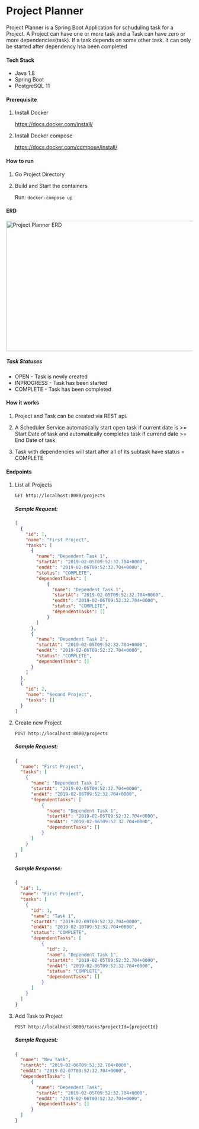 # Project Planner

Project Planner is a Spring Boot Application for schuduling task for a Project.
A Project can have one or more task and a Task can have zero or more dependencies(task).
If a task depends on some other task. It can only be started after dependency hsa been completed 

#### Tech Stack

* Java 1.8
* Spring Boot
* PostgreSQL 11

#### Prerequisite

1. Install Docker

    https://docs.docker.com/install/
    
2. Install Docker compose

    https://docs.docker.com/compose/install/
    
#### How to run

1. Go Project Directory

2. Build and Start the containers

    Run: `docker-compose up`

#### ERD

<p align="left">
  <img src="https://i.imgur.com/xD1yign.png"
      title="Project Planner ERD" width="600" height="350">
<p>

##### Task Statuses

* OPEN        - Task is newly created
* INPROGRESS  - Task has been started
* COMPLETE    - Task has been completed

#### How it works

1. Project and Task can be created via REST api.

2. A Scheduler Service automatically start open task if current date is >= Start Date of task
and automatically completes task if currend date >= End Date of task.

3. Task with dependencies will start after all of its subtask have status = COMPLETE

#### Endpoints

1. List all Projects

    `GET http://localhost:8080/projects`
    
    ##### Sample Request:
    
    ```json
    [
      {
        "id": 1,
        "name": "First Project",
        "tasks": [
          {
            "name": "Dependent Task 1",
            "startAt": "2019-02-05T09:52:32.704+0000",
            "endAt": "2019-02-06T09:52:32.704+0000",
            "status": "COMPLETE",
            "dependentTasks": [
                {
                  "name": "Dependent Task 1",
                  "startAt": "2019-02-05T09:52:32.704+0000",
                  "endAt": "2019-02-06T09:52:32.704+0000",
                  "status": "COMPLETE",
                  "dependentTasks": []
                }
            ]
          },
          {
            "name": "Dependent Task 2",
            "startAt": "2019-02-05T09:52:32.704+0000",
            "endAt": "2019-02-06T09:52:32.704+0000",
            "status": "COMPLETE",
            "dependentTasks": []
          }
        ]
      },
      {
        "id": 2,
        "name": "Second Project",
        "tasks": []
      }
    ]
    ```

2. Create new Project

    `POST http://localhost:8080/projects`
    
    ##### Sample Request:
    
    ```json
    {
      "name": "First Project",
      "tasks": [
        {
          "name": "Dependent Task 1",
          "startAt": "2019-02-05T09:52:32.704+0000",
          "endAt": "2019-02-06T09:52:32.704+0000",
          "dependentTasks": [
              {
                "name": "Dependent Task 1",
                "startAt": "2019-02-05T09:52:32.704+0000",
                "endAt": "2019-02-06T09:52:32.704+0000",
                "dependentTasks": []
              }
          ]
        }
      ]
    }
    ```
    
    ##### Sample Response:
    
    ```json
    {
      "id": 1,
      "name": "First Project",
      "tasks": [
        {
          "id": 1,
          "name": "Task 1",
          "startAt": "2019-02-09T09:52:32.704+0000",
          "endAt": "2019-02-10T09:52:32.704+0000",
          "status": "COMPLETE",
          "dependentTasks": [
              {
                "id": 2,
                "name": "Dependent Task 1",
                "startAt": "2019-02-05T09:52:32.704+0000",
                "endAt": "2019-02-06T09:52:32.704+0000",
                "status": "COMPLETE",
                "dependentTasks": []
              }
          ]
        }
      ]
    }
    ```
    
3. Add Task to Project

    `POST http://localhost:8080/tasks?projectId={projectId}`
    
    ##### Sample Request:

    ```json
    {
      "name": "New Task",
      "startAt": "2019-02-06T09:52:32.704+0000",
      "endAt": "2019-02-07T09:52:32.704+0000",
      "dependentTasks": [
          {
            "name": "Dependent Task",
            "startAt": "2019-02-05T09:52:32.704+0000",
            "endAt": "2019-02-06T09:52:32.704+0000",
            "dependentTasks": []
          }
      ]
    }
    ```